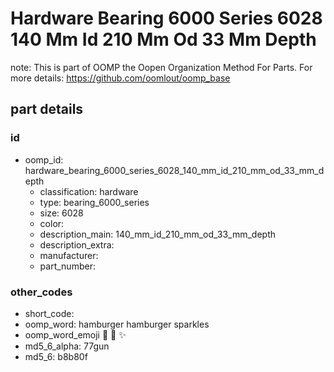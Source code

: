 # Hardware Bearing 6000 Series 6028 140 Mm Id 210 Mm Od 33 Mm Depth  

note: This is part of OOMP the Oopen Organization Method For Parts. For more details: https://github.com/oomlout/oomp_base

##  part details





### id
* oomp_id: hardware_bearing_6000_series_6028_140_mm_id_210_mm_od_33_mm_depth
  * classification: hardware
  * type: bearing_6000_series
  * size: 6028
  * color: 
  * description_main: 140_mm_id_210_mm_od_33_mm_depth
  * description_extra: 
  * manufacturer: 
  * part_number: 

### other_codes
* short_code: 
* oomp_word: hamburger hamburger sparkles
* oomp_word_emoji :hamburger: :hamburger: :sparkles:
* md5_6_alpha: 77gun
* md5_6: b8b80f